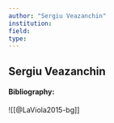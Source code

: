 ```yaml
---
author: "Sergiu Veazanchin"
institution:
field:
type:
---
```


## Sergiu Veazanchin
#### Bibliography:

![[@LaViola2015-bg]]